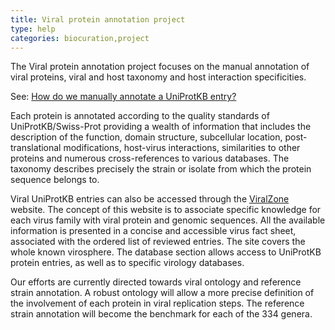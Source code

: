 ```yaml
---
title: Viral protein annotation project
type: help
categories: biocuration,project
---
```


The Viral protein annotation project focuses on the manual annotation of viral proteins, viral and host taxonomy and host interaction specificities.

See: [How do we manually annotate a UniProtKB entry?](https://www.uniprot.org/help/manual_curation)

Each protein is annotated according to the quality standards of UniProtKB/Swiss-Prot providing a wealth of information that includes the description of the function, domain structure, subcellular location, post-translational modifications, host-virus interactions, similarities to other proteins and numerous cross-references to various databases. The taxonomy describes precisely the strain or isolate from which the protein sequence belongs to.

Viral UniProtKB entries can also be accessed through the [ViralZone](http://viralzone.expasy.org/) website. The concept of this website is to associate specific knowledge for each virus family with viral protein and genomic sequences. All the available information is presented in a concise and accessible virus fact sheet, associated with the ordered list of reviewed entries. The site covers the whole known virosphere. The database section allows access to UniProtKB protein entries, as well as to specific virology databases.

Our efforts are currently directed towards viral ontology and reference strain annotation. A robust ontology will allow a more precise definition of the involvement of each protein in viral replication steps. The reference strain annotation will become the benchmark for each of the 334 genera.
